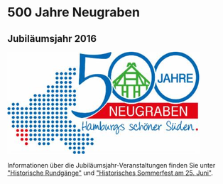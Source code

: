 # 500 Jahre Neugraben

## Jubiläumsjahr 2016

![](/img/wsb_432x230_500J_Fo$CC$88rdervereinNeugr_Endfassung_web.jpg)

Informationen über die Jubiläumsjahr-Veranstaltungen finden Sie unter
["Historische Rundgänge"](/archiv/43.html) und ["Historisches Sommerfest am 25.
Juni"](/archiv/29.html).
